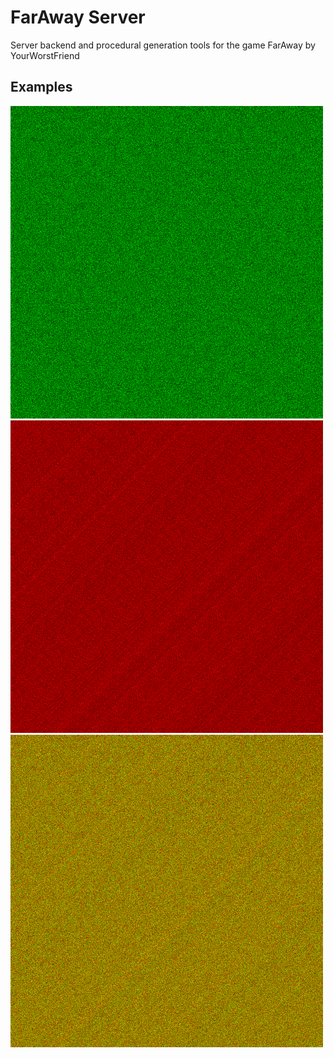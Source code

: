 # FarAway Server
Server backend and procedural generation tools for the game FarAway by YourWorstFriend

## Examples
![Simplex noise](/examples/simplex.png?raw=true)
![Fractal noise](/examples/fractal.png?raw=true)
![Combined, with index as channel](/examples/threechannel.png?raw=true)
